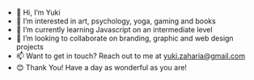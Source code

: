 - 👋 Hi, I’m Yuki
- 👀 I’m interested in art, psychology, yoga, gaming and books
- 🌱 I’m currently learning Javascript on an intermediate level
- 💞️ I’m looking to collaborate on branding, graphic and web design projects
- 📫 Want to get in touch? Reach out to me at yuki.zaharia@gmail.com
- 😊 Thank You! Have a day as wonderful as you are!

<!---
yuki-zaharia/yuki-zaharia is a ✨ special ✨ repository because its `README.md` (this file) appears on your GitHub profile.
You can click the Preview link to take a look at your changes.
--->
